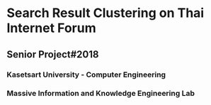 # Search Result Clustering on Thai Internet Forum
## Senior Project#2018 
### Kasetsart University - Computer Engineering
### Massive Information and Knowledge Engineering Lab